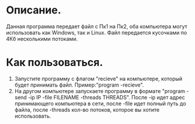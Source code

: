 # Описание.
Данная программа передает файл с Пк1 на Пк2, оба компьютера могут использовать как Windows, так и Linux.
Файл передается кусочками по 4Кб несколькими потоками.
# Как пользоваться.
1. Запустите программу с флагом "recieve" на компьютере, который будет принимать файл. Пример:"program -recieve".
2. На другом компьютере запускаете программу в формате "program -send -ip IP -file FILENAME -threads THREADS".
После -ip идет адрес принимающего компьютера в сети, после -file идет полный путь до файла, после -threads кол-во потоков,
которое вы хотите использовать.
